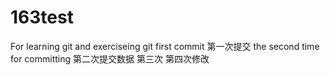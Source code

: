 # 163test
For learning git and exerciseing git
first commit 第一次提交
the second time for committing 第二次提交数据
第三次
第四次修改
